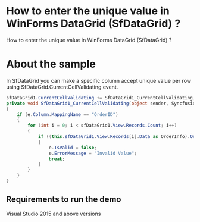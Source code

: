 # How to enter the unique value in WinForms DataGrid (SfDataGrid) ?

How to enter the unique value in WinForms DataGrid (SfDataGrid) ?

# About the sample
In SfDataGrid you can make a specific column accept unique value per row using SfDataGrid.CurrentCellValidating event.
```c#
sfDataGrid1.CurrentCellValidating += SfDataGrid1_CurrentCellValidating;
private void SfDataGrid1_CurrentCellValidating(object sender, Syncfusion.WinForms.DataGrid.Events.CurrentCellValidatingEventArgs e)
{
    if (e.Column.MappingName == "OrderID")
    {
        for (int i = 0; i < sfDataGrid1.View.Records.Count; i++)
        {
            if ((this.sfDataGrid1.View.Records[i].Data as OrderInfo).OrderID.ToString().Equals((e.NewValue.ToString()))&&(e.NewValue.ToString() != e.OldValue.ToString()))
            {
                e.IsValid = false;
                e.ErrorMessage = "Invalid Value";
                break;
            }
        }
    }
}
```
## Requirements to run the demo
 Visual Studio 2015 and above versions

